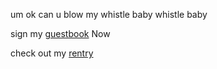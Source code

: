um ok can u blow my whistle baby whistle baby

sign my [guestbook](https://soobin.123guestbook.com/#) Now 

check out my [rentry](https://rentry.co/spilled)
